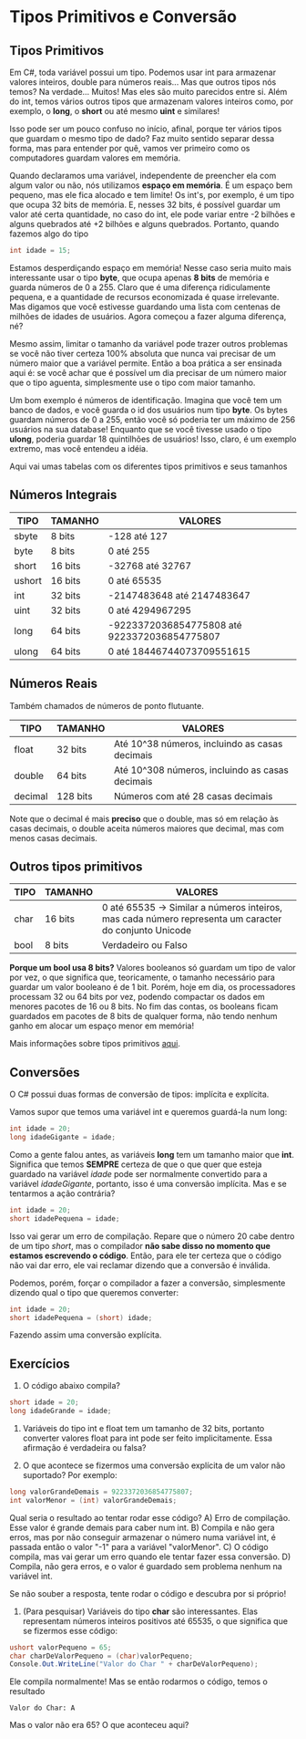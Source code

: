 # Tipos Primitivos e Conversão

## Tipos Primitivos
Em C#, toda variável possui um tipo. Podemos usar int para armazenar valores inteiros, double para números reais... Mas que outros tipos nós temos?
Na verdade... Muitos! Mas eles são muito parecidos entre si. Além do int, temos vários outros tipos que armazenam valores inteiros como, por exemplo, o **long**, o **short** ou até mesmo **uint** e similares!

Isso pode ser um pouco confuso no início, afinal, porque ter vários tipos que guardam o mesmo tipo de dado? Faz muito sentido separar dessa forma, mas para entender por quê, vamos ver primeiro como os computadores guardam valores em memória.


Quando declaramos uma variável, independente de preencher ela com algum valor ou não, nós utilizamos **espaço em memória**. É um espaço bem pequeno, mas ele fica alocado e tem limite! 
Os int's, por exemplo, é um tipo que ocupa 32 bits de memória. E, nesses 32 bits, é possível guardar um valor até certa quantidade, no caso do int, ele pode variar entre -2 bilhões e alguns quebrados até +2 bilhões e alguns quebrados. Portanto, quando fazemos algo do tipo

```cs
int idade = 15;
```

Estamos desperdiçando espaço em memória! Nesse caso seria muito mais interessante usar o tipo **byte**, que ocupa apenas **8 bits** de memória e guarda números de 0 a 255. Claro que é uma diferença ridiculamente pequena, e a quantidade de recursos economizada é quase irrelevante. Mas digamos que você estivesse guardando uma lista com centenas de milhões de idades de usuários. Agora começou a fazer alguma diferença, né?

Mesmo assim, limitar o tamanho da variável pode trazer outros problemas se você não tiver certeza 100% absoluta que nunca vai precisar de um número maior que a variável permite. Então a boa prática a ser ensinada aqui é: se você achar que é possível um dia precisar de um número maior que o tipo aguenta, simplesmente use o tipo com maior tamanho.

Um bom exemplo é números de identificação. Imagina que você tem um banco de dados, e você guarda o id dos usuários num tipo **byte**. Os bytes guardam números de 0 a 255, então você só poderia ter um máximo de 256 usuários na sua database! Enquanto que se você tivesse usado o tipo **ulong**, poderia guardar 18 quintilhões de usuários! Isso, claro, é um exemplo extremo, mas você entendeu a idéia.

Aqui vai umas tabelas com os diferentes tipos primitivos e seus tamanhos

## Números Integrais

|     TIPO    | TAMANHO |                           VALORES                                         |
| ----------- | ------- | ------------------------------------------------------------------------- |
|  sbyte      | 8 bits  | -128 até 127                                                              |
|  byte       | 8 bits  | 0 até 255                                                                 |
|  short      | 16 bits | -32768 até 32767                                                          |
|  ushort     | 16 bits | 0 até 65535                                                               |
|  int        | 32 bits | -2147483648 até 2147483647                                                |
|  uint       | 32 bits | 0 até 4294967295                                                          |
|  long       | 64 bits | -9223372036854775808  até 9223372036854775807                             |
|  ulong      | 64 bits | 0 até 18446744073709551615                                                |


## Números Reais

Também chamados de números de ponto flutuante.

|     TIPO    | TAMANHO  |                      VALORES                      |
| ----------- | -------- | ------------------------------------------------- |
|  float      | 32 bits  | Até 10^38 números, incluindo as casas decimais    |
|  double     | 64 bits  | Até 10^308 números, incluindo as casas decimais   |
|  decimal    | 128 bits | Números com até 28 casas decimais                 |

Note que o decimal é mais **preciso** que o double, mas só em relação às casas decimais, o double aceita números maiores que decimal, mas com menos casas decimais.

## Outros tipos primitivos

|     TIPO    | TAMANHO |                                                VALORES                                                    |
| ----------- | ------- | --------------------------------------------------------------------------------------------------------- |
|  char       | 16 bits | 0 até 65535 -> Similar a números inteiros, mas cada número representa um caracter do conjunto Unicode     |
|  bool       | 8 bits  | Verdadeiro ou Falso                                                                                       |


**Porque um bool usa 8 bits?**
Valores booleanos só guardam um tipo de valor por vez, o que significa que, teoricamente, o tamanho necessário para guardar um valor booleano é de 1 bit. Porém, hoje em dia, os processadores processam 32 ou 64 bits por vez, podendo compactar os dados em menores pacotes de 16 ou 8 bits. No fim das contas, os booleans ficam guardados em pacotes de 8 bits de qualquer forma, não tendo nenhum ganho em alocar um espaço menor em memória!


Mais informações sobre tipos primitivos [aqui](https://docs.microsoft.com/pt-br/dotnet/csharp/language-reference/language-specification/types#integral-types).

## Conversões

O C# possui duas formas de conversão de tipos: implícita e explícita.

Vamos supor que temos uma variável int e queremos guardá-la num long:

```cs
int idade = 20;
long idadeGigante = idade;
```

Como a gente falou antes, as variáveis **long** tem um tamanho maior que **int**. Significa que temos **SEMPRE** certeza de que o que quer que esteja guardado na variável *idade* pode ser normalmente convertido para a variável *idadeGigante*, portanto, isso é uma conversão implícita. Mas e se tentarmos a ação contrária?

```cs
int idade = 20;
short idadePequena = idade;
```

Isso vai gerar um erro de compilação. Repare que o número 20 cabe dentro de um tipo *short*, mas o compilador **não sabe disso no momento que estamos escrevendo o código**. Então, para ele ter certeza que o código não vai dar erro, ele vai reclamar dizendo que a conversão é inválida.

Podemos, porém, forçar o compilador a fazer a conversão, simplesmente dizendo qual o tipo que queremos converter:

```cs
int idade = 20;
short idadePequena = (short) idade;
```

Fazendo assim uma conversão explícita.

## Exercícios

1. O código abaixo compila?

```cs
short idade = 20;
long idadeGrande = idade;
```

1. Variáveis do tipo int e float tem um tamanho de 32 bits, portanto converter valores float para int pode ser feito implicitamente. Essa afirmação é verdadeira ou falsa?

1. O que acontece se fizermos uma conversão explícita de um valor não suportado? Por exemplo:


```cs
long valorGrandeDemais = 9223372036854775807;
int valorMenor = (int) valorGrandeDemais;
```

Qual seria o resultado ao tentar rodar esse código?
A) Erro de compilação. Esse valor é grande demais para caber num int.
B) Compila e não gera erros, mas por não conseguir armazenar o número numa variável int, é passada então o valor "-1" para a variável "valorMenor".
C) O código compila, mas vai gerar um erro quando ele tentar fazer essa conversão.
D) Compila, não gera erros, e o valor é guardado sem problema nenhum na variável int.

Se não souber a resposta, tente rodar o código e descubra por si próprio!

1. (Para pesquisar) Variáveis do tipo **char** são interessantes. Elas representam números inteiros positivos até 65535, o que significa que se fizermos esse código:

```cs
ushort valorPequeno = 65;
char charDeValorPequeno = (char)valorPequeno;
Console.Out.WriteLine("Valor do Char " + charDeValorPequeno);
```

Ele compila normalmente! Mas se então rodarmos o código, temos o resultado

```
Valor do Char: A
```

Mas o valor não era 65? O que aconteceu aqui?